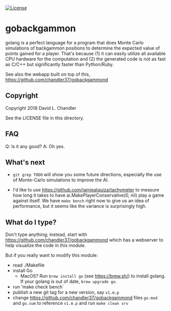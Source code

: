 [![License](https://img.shields.io/badge/License-Apache%202.0-blue.svg)](https://opensource.org/licenses/Apache-2.0)

# gobackgammon

golang is a perfect language for a program that does Monte Carlo simulations of
backgammon positions to determine the expected value of points gained for a
player. That's because (1) it can easily utilize all available CPU hardware for
the computation and (2) the generated code is not as fast as C/C++ but
significantly faster than Python/Ruby.

See also the webapp built on top of this, https://github.com/chandler37/gobackgammond

## Copyright

Copyright 2018 David L. Chandler

See the LICENSE file in this directory.

## FAQ

Q: Is it any good?
A: Oh yes.

## What's next

* `git grep TODO` will show you some future directions, especially the use of
Monte-Carlo simulations to improve the AI.

* I'd like to use https://github.com/jamiealquiza/tachymeter to measure how long
it takes to have ai.MakePlayerConservative(0, nil) play a game against
itself. We have `make bench` right now to give us an idea of performance, but
it seems like the variance is surprisingly high.


## What do I type?

Don't type anything; instead, start with
https://github.com/chandler37/gobackgammond which has a webserver to help
visualize the code in this module.

But if you really want to modify this module:
- read ./Makefile
- install Go
  - MacOS? Run `brew install go` (see https://brew.sh/) to install golang. If
    your golang is out of date, `brew upgrade go`.
- run 'make check bench`
- publish a new git tag for a new version, say `v1.m.p`
- change https://github.com/chandler37/gobackgammond files `go.mod` and
  `go.sum` to reference `v1.m.p` and run `make clean srv`
